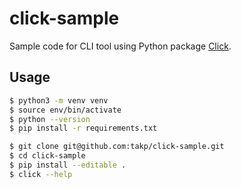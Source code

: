 # click-sample

Sample code for CLI tool using Python package [Click](https://github.com/pallets/click).

## Usage

```bash
$ python3 -m venv venv
$ source env/bin/activate
$ python --version 
$ pip install -r requirements.txt
```

```bash
$ git clone git@github.com:takp/click-sample.git
$ cd click-sample
$ pip install --editable .
$ click --help
```
